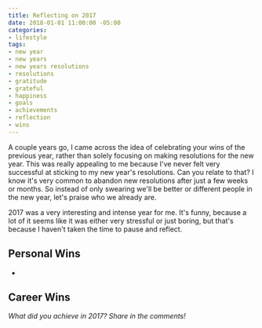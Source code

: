 ```yaml
---
title: Reflecting on 2017
date: 2018-01-01 11:00:00 -05:00
categories:
- lifestyle
tags:
- new year
- new years
- new years resolutions
- resolutions
- gratitude
- grateful
- happiness
- goals
- achievements
- reflection
- wins
---
```


A couple years go, I came across the idea of celebrating your wins of the previous year, rather than solely focusing on making resolutions for the new year. This was really appealing to me because I've never felt very successful at sticking to my new year's resolutions. Can you relate to that? I know it's very common to abandon new resolutions after just a few weeks or months. So instead of only swearing we'll be better or different people in the new year, let's praise who we already are. 

2017 was a very interesting and intense year for me. It's funny, because a lot of it seems like it was either very stressful or just boring, but that's because I haven't taken the time to pause and reflect.

## Personal Wins

* 

## Career Wins

*What did you achieve in 2017? Share in the comments!*